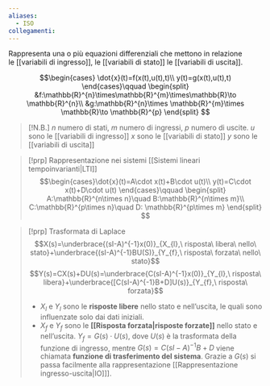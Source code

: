 ```yaml
---
aliases:
  - ISO
collegamenti:
---
```

Rappresenta una o più equazioni differenziali che mettono in relazione le [[variabili di ingresso]], le [[variabili di stato]] le [[variabili di uscita]].

$$\begin{cases}
 \dot{x}(t)=f(x(t),u(t),t)\\
 y(t)=g(x(t),u(t),t)
\end{cases}\qquad
\begin{split}
&f:\mathbb{R}^{n}\times\mathbb{R}^{m}\times\mathbb{R}\to \mathbb{R}^{n}\\
&g:\mathbb{R}^{n}\times \mathbb{R}^{m}\times \mathbb{R}\to \mathbb{R}^{p}
\end{split}
$$
>[!N.B.]
>$n$ numero di stati, $m$ numero di ingressi, $p$ numero di uscite.
>$u$ sono le [[variabili di ingresso]]
$x$ sono le [[variabili di stato]]
$y$ sono le [[variabili di uscita]]

>[!prp] Rappresentazione nei sistemi [[Sistemi lineari tempoinvarianti|LTI]]
>$$\begin{cases}\dot{x}(t)=A\cdot x(t)+B\cdot u(t)\\
>y(t)=C\cdot x(t)+D\cdot u(t)
>\end{cases}\qquad
>\begin{split}
>A:\mathbb{R}^{n\times n}\quad B:\mathbb{R}^{n\times m}\\
>C:\mathbb{R}^{p\times n}\quad D: \mathbb{R}^{p\times m}
>\end{split}
>$$

>[!prp] Trasformata di Laplace
>$$X(s)=\underbrace{(sI-A)^{-1}x(0)}_{X_{l},\ risposta\ libera\ nello\ stato}+\underbrace{(sI-A)^{-1}BU(S)}_{Y_{f},\ risposta\ forzata\ nello\ stato}$$
>$$Y(s)=CX(s)+DU(s)=\underbrace{C(sI-A)^{-1}x(0)}_{Y_{l},\ risposta\ libera}+\underbrace{[C(sI-A)^{-1}B+D]U(s)}_{Y_{f},\ risposta\ forzata}$$
>- $X_{l}$ e $Y_{l}$ sono le **risposte libere** nello stato e nell’uscita, le quali sono influenzate solo dai dati iniziali.
>- $X_{f}$ e $Y_{f}$ sono le **[[Risposta forzata|risposte forzate]]** nello stato e nell’uscita.
>  $Y_{f}=G(s)\cdot U(s)$, dove $U(s)$ è la trasformata della funzione di ingresso, mentre $G(s)=C(sI-A)^{-1}B+D$ viene chiamata **funzione di trasferimento del sistema**. 
>  Grazie a $G(s)$ si passa facilmente alla rappresentazione [[Rappresentazione ingresso-uscita|IO]]].
>